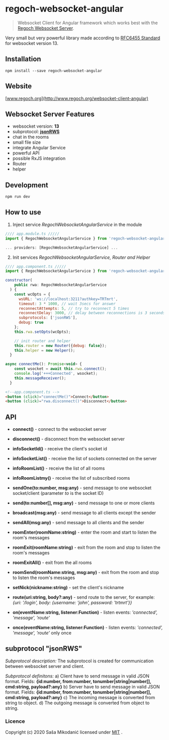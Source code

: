 # regoch-websocket-angular
> Websocket Client for Angular framework which works best with the [Regoch Websocket Server](https://github.com/smikodanic/regoch-websocket-server).

Very small but very powerful library made according to [RFC6455 Standard](https://www.iana.org/assignments/websocket/websocket.xml) for websocket version 13.

## Installation
```
npm install --save regoch-websocket-angular
```

## Website
[www.regoch.org](http://www.regoch.org/websocket-client-angular)


## Websocket Server Features
- websocket version: **13**
- subprotocol: **[jsonRWS](http://www.regoch.org/websocket-protocol-jsonRWS)**
- chat in the rooms
- small file size
- integrate Angular Service
- powerful API
- possible RxJS integration
- Router
- helper


## Development
```bash
npm run dev
```

## How to use
1) Inject service *RegochWebsocketAngularService* in the module
```javascript
//// app.module.ts /////
import { RegochWebsocketAngularService } from 'regoch-websocket-angular';

... providers: [RegochWebsocketAngularService] ...
```

2) Init services *RegochWebsocketAngularService, Router and Helper*
```javascript
//// app.component.ts /////
import { RegochWebsocketAngularService } from 'regoch-websocket-angular';

constructor(
    public rwa: RegochWebsocketAngularService
  ) {
    const wcOpts = {
      wsURL: 'ws://localhost:3211?authkey=TRTmrt',
      timeout: 3 * 1000, // wait 3secs for answer
      reconnectAttempts: 5, // try to reconnect 5 times
      reconnectDelay: 3000, // delay between reconnections is 3 seconds
      subprotocols: ['jsonRWS'],
      debug: true
    };
    this.rwa.setOpts(wcOpts);

    // init router and helper
    this.router = new Router({debug: false});
    this.helper = new Helper();
  }

async connectMe(): Promise<void> {
    const wsocket = await this.rwa.connect();
    console.log('+++Connected', wsocket);
    this.messageReceiver();
  }
```

```html
<!--app.component.ts -->
<button (click)="connectMe()">Connect</button>
<button (click)="rwa.disconnect()">Disconnect</button>
```





## API
- **connect()** - connect to the websocket server
- **disconnect()** - disconnect from the websocket server

- **infoSocketId()** - receive the client's socket id
- **infoSocketList()** - receive the list of sockets connected on the server
- **infoRoomList()** - receive the list of all rooms
- **infoRoomListmy()** - receive the list of subscribed rooms

- **sendOne(to:number, msg:any)** - send message to one websocket socket/client (parameter *to* is the socket ID)
- **send(to:number[], msg:any)** - send message to one or more clients
- **broadcast(msg:any)** - send message to all clients except the sender
- **sendAll(msg:any)** - send message to all clients and the sender

- **roomEnter(roomName:string)** - enter the room and start to listen the room's messages
- **roomExit(roomName:string)** - exit from the room and stop to listen the room's messages
- **roomExitAll()** - exit from the all rooms
- **roomSend(roomName:string, msg:any)** - exit from the room and stop to listen the room's messages

- **setNick(nickname:string)** - set the client's nickname
- **route(uri:string, body?:any)** - send route to the server, for example: *{uri: '/login', body: {username: 'john', password: 'trtmrt'}}*

- **on(eventName:string, listener:Function)** - listen events: *'connected', 'message', 'route'*
- **once(eventName:string, listener:Function)** - listen events: *'connected', 'message', 'route'* only once




## subprotocol "jsonRWS"
*Subprotocol description:*
The subprotocol is created for communication between websocket server and client.

*Subprotocol definitons:*
a) Client have to send message in valid JSON format. Fields: **{id:number, from:number, tonumber|string|number[], cmd:string, payload?:any}**
b) Server have to send message in valid JSON format. Fields: **{id:number, from:number, tonumber|string|number[], cmd:string, payload?:any}**
c) The incoming message is converted from string to object.
d) The outgoing message is converted from object to string.



### Licence
Copyright (c) 2020 Saša Mikodanić licensed under [MIT](./LICENSE) .
